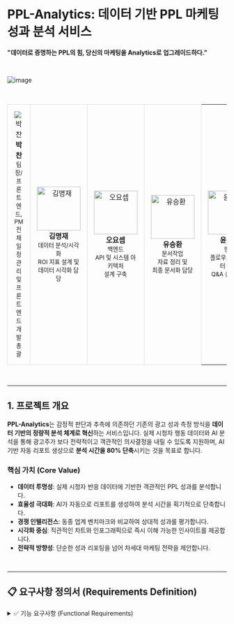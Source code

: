 # PPL-Analytics: 데이터 기반 PPL 마케팅 성과 분석 서비스

**"데이터로 증명하는 PPL의 힘, 당신의 마케팅을 Analytics로 업그레이드하다."**

<br/>

![image](https://github.com/user-attachments/assets/f0a1e527-1157-42fa-9633-95a859157474)

<br/>

<table border="0">
  <tr align="center">
    <td style="border: 1px solid #ddd; border-radius: 10px; padding: 15px;">
      <img src="src="https://github.com/user-attachments/assets/abb1924e-1cec-47bd-ae55-60649cc7422b" alt="박찬"/>
      <br />
      <strong>박찬</strong>
      <br />
      <small>팀장/프론트엔드, PM</small>
      <br />
      <small>전체 일정 관리 및<br/>프론트엔드 개발 총괄</small>
    </td>
    <td style="border: 1px solid #ddd; border-radius: 10px; padding: 15px;">
      <img src="아이콘_URL_경로" width="100px" alt="김명재"/>
      <br />
      <strong>김명재</strong>
      <br />
      <small>데이터 분석/시각화</small>
      <br />
      <small>ROI 지표 설계 및<br/>데이터 시각화 담당</small>
    </td>
    <td style="border: 1px solid #ddd; border-radius: 10px; padding: 15px;">
      <img src="아이콘_URL_경로" width="100px" alt="오요셉"/>
      <br />
      <strong>오요셉</strong>
      <br />
      <small>백엔드</small>
      <br />
      <small>API 및 시스템 아키텍처<br/>설계 구축</small>
    </td>
    <td style="border: 1px solid #ddd; border-radius: 10px; padding: 15px;">
      <img src="아이콘_URL_경로" width="100px" alt="유승환"/>
      <br />
      <strong>유승환</strong>
      <br />
      <small>문서작업</small>
      <br />
      <small>자료 정리 및<br/>최종 문서화 담당</small>
    </td>
    <td style="border: 1px solid #ddd; border-radius: 10px; padding: 15px; border-style: dashed;">
      <img src="아이콘_URL_경로" width="100px" alt="윤준희"/>
      <br />
      <strong>윤준희</strong>
      <br />
      <small>멘토</small>
      <br />
      <small>플로우, UI, 데이터 정제,<br/>Q&A 총괄 지원</small>
    </td>
  </tr>
</table>

<br/>

---

## 1. 프로젝트 개요

**PPL-Analytics**는 감정적 판단과 추측에 의존하던 기존의 광고 성과 측정 방식을 **데이터 기반의 정량적 분석 체계로 혁신**하는 서비스입니다. 실제 시청자 행동 데이터와 AI 분석을 통해 광고주가 보다 전략적이고 객관적인 의사결정을 내릴 수 있도록 지원하며, AI 기반 자동 리포트 생성으로 **분석 시간을 80% 단축**시키는 것을 목표로 합니다.

### 핵심 가치 (Core Value)
* **데이터 투명성**: 실제 시청자 반응 데이터에 기반한 객관적인 PPL 성과를 분석합니다.
* **효율성 극대화**: AI가 자동으로 리포트를 생성하여 분석 시간을 획기적으로 단축합니다.
* **경쟁 인텔리전스**: 동종 업계 벤치마크와 비교하여 상대적 성과를 평가합니다.
* **시각화 중심**: 직관적인 차트와 인포그래픽으로 즉시 이해 가능한 인사이트를 제공합니다.
* **전략적 방향성**: 단순한 성과 리포팅을 넘어 차세대 마케팅 전략을 제안합니다.

<br/>

---

## 📋 요구사항 정의서 (Requirements Definition)

<details>
  <summary> ✅ 기능 요구사항 (Functional Requirements) </summary>
  <br/>

  ### 🔹 2.1.1 사용자 인증 및 권한 관리
  * **소셜 로그인**: Supabase Auth 기반의 Google OAuth 2.0 연동을 통한 무마찰 인증
  * **세션 관리**: JWT 토큰 기반 세션 관리 및 자동 갱신
  * **권한 분리**: 역할 기반 접근 제어(RBAC) - 관리자/일반 사용자/게스트

  ### 🔹 2.1.2 데이터 입력 및 파일 관리
  * **스마트 카테고리 분류**: 화장품, 식품, 패션 등 10개 주요 업종 분류
  * **동적 입력 필드**: 선택된 카테고리별 맞춤형 추가 정보 수집
  * **멀티 포맷 지원**: PDF, DOCX, XLSX, CSV 파일 업로드
  * **보안 저장**: AWS S3를 통한 암호화 저장, 버전 관리, 백업 정책 적용

  ### 🔹 2.1.3 다차원 데이터 수집 및 전처리
  * **시청자 행동 데이터 분석**: 실시간 시청 패턴, 인구통계, 디지털 성향, 시청 환경 분석
  * **PPL 성과 데이터 통합**: 방송사, 소셜미디어, 검색 트렌드 데이터 연동
  * **데이터 품질 관리**: 이상치 탐지, 머신러닝 기반 결측값 처리, 데이터 정규화

  ### 🔹 2.1.4 AI 기반 보고서 생성
  * **프롬프트 오케스트레이션**: 카테고리별 전문화된 프롬프트를 사용하여 분석 정확도 향상
  * **AI 모델 이중 구조**: 빠른 처리를 위한 `Gemini-2.5-flash-lite`와 심층 분석을 위한 `Skywork API` 활용
  * **8단계 보고서 생성 파이프라인**: 요약부터 향후 계획까지 체계적인 보고서 자동 생성

  ### 🔹 2.1.5 인터랙티브 대시보드 및 시각화
  * **실시간 성과 모니터링**: KPI 대시보드, 드릴다운 분석, 다차원 비교 뷰, 미래 성과 예측
  * **고급 시각화 기능**: D3.js 기반 동적 차트, 히트맵, 워드클라우드, 트렌드라인

  ### 🔹 2.1.6 고급 내보내기 및 공유
  * **다중 포맷 지원**:
